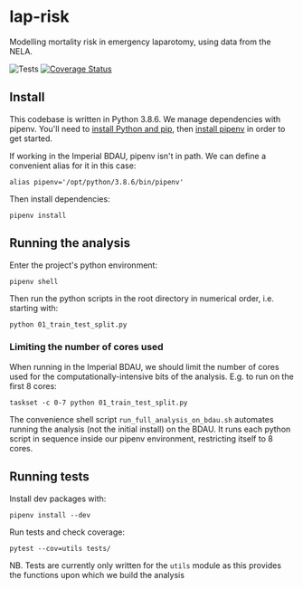 # lap-risk

Modelling mortality risk in emergency laparotomy, using data from the NELA.

![Tests](https://github.com/finncatling/lap-risk/workflows/Tests/badge.svg)
[![Coverage Status](https://coveralls.io/repos/github/finncatling/lap-risk/badge.svg?branch=master&t=H4at4E)](https://coveralls.io/github/finncatling/lap-risk?branch=master)

## Install

This codebase is written in Python 3.8.6. We manage dependencies with pipenv. You'll need to [install Python and pip](https://pipenv-fork.readthedocs.io/en/latest/install.html#make-sure-you-ve-got-python-pip), then [install pipenv](https://pipenv-fork.readthedocs.io/en/latest/install.html#installing-pipenv) in order to get started.

If working in the Imperial BDAU, pipenv isn't in path. We can define a convenient alias for it in this case:

```console
alias pipenv='/opt/python/3.8.6/bin/pipenv'
```

Then install dependencies:

```console
pipenv install
```

## Running the analysis

Enter the project's python environment:

```console
pipenv shell
```

Then run the python scripts in the root directory in numerical order, i.e. starting with:

```console
python 01_train_test_split.py
```

### Limiting the number of cores used

When running in the Imperial BDAU, we should limit the number of cores used for the computationally-intensive bits of the analysis. E.g. to run on the first 8 cores:

```console
taskset -c 0-7 python 01_train_test_split.py
```

The convenience shell script `run_full_analysis_on_bdau.sh` automates running the analysis (not the initial install) on the BDAU. It runs each python script in sequence inside our pipenv environment, restricting itself to 8 cores. 

## Running tests

Install dev packages with:

```console
pipenv install --dev 
```

Run tests and check coverage:

```console
pytest --cov=utils tests/ 
```

NB. Tests are currently only written for the `utils` module as this provides the functions upon which we build the analysis